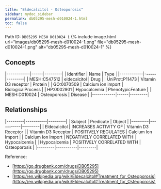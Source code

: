 ```yaml
---
title: "Eldecalcitol - Osteoporosis"
sidebar: mydoc_sidebar
permalink: db05295-mesh-d010024-1.html
toc: false 
---
```



Path ID: `DB05295_MESH_D010024_1`
{% include image.html url="images/db05295-mesh-d010024-1.png" file="db05295-mesh-d010024-1.png" alt="db05295-mesh-d010024-1" %}

## Concepts

|------------|------|---------|
| Identifier | Name | Type    |
|------------|------|---------|
| MESH:C547512 | eldecalcitol | Drug |
| UniProt:P11473 | Vitamin D3 receptor | Protein |
| GO:0070509 | Calcium ion import | BiologicalProcess |
| HP:0002901 | Hypocalcemia | PhenotypicFeature |
| MESH:D010024 | Osteoporosis | Disease |
|------------|------|---------|

## Relationships

|---------|-----------|---------|
| Subject | Predicate | Object  |
|---------|-----------|---------|
| Eldecalcitol | INCREASES ACTIVITY OF | Vitamin D3 Receptor |
| Vitamin D3 Receptor | POSITIVELY REGULATES | Calcium Ion Import |
| Calcium Ion Import | NEGATIVELY CORRELATED WITH | Hypocalcemia |
| Hypocalcemia | POSITIVELY CORRELATED WITH | Osteoporosis |
|---------|-----------|---------|

Reference: 
  - [https://go.drugbank.com/drugs/DB05295](https://go.drugbank.com/drugs/DB05295)
  - [https://en.wikipedia.org/wiki/Eldecalcitol#Treatment_for_Osteoporosis](https://en.wikipedia.org/wiki/Eldecalcitol#Treatment_for_Osteoporosis)

